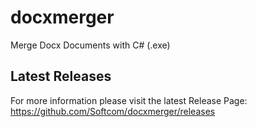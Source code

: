 # docxmerger
Merge Docx Documents with C# (.exe)

## Latest Releases
For more information please visit the latest Release Page: https://github.com/Softcom/docxmerger/releases
